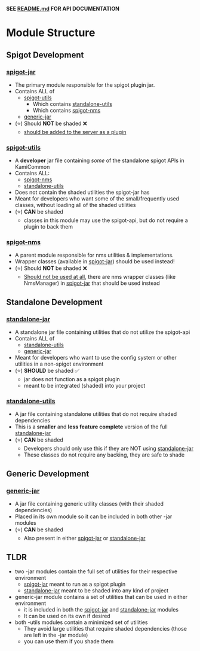 **SEE [README.md](./README.md) FOR API DOCUMENTATION**

# Module Structure
## Spigot Development
### [spigot-jar](./spigot-jar)
- The primary module responsible for the spigot plugin jar.
- Contains ALL of
  - [spigot-utils](#spigot-utils)
    - Which contains [standalone-utils](#standalone-utils)
    - Which contains [spigot-nms](#spigot-nms)
  - [generic-jar](#generic-jar)
- (⭐) Should **NOT** be shaded ❌
  - <span style="text-decoration:underline;">should be added to the server as a plugin</span>

### [spigot-utils](./spigot-utils)
- A **developer** jar file containing *some* of the standalone spigot APIs in KamiCommon
- Contains ALL:
  - [spigot-nms](#spigot-nms)
  - [standalone-utils](#standalone-utils)
- Does not contain the shaded utilities the spigot-jar has
- Meant for developers who want some of the small/frequently used classes, without loading all of the shaded utilities
- (⭐) **CAN** be shaded
  - classes in this module may use the spigot-api, but do not require a plugin to back them

### [spigot-nms](./spigot-nms)
- A parent module responsible for nms utilities & implementations.
- Wrapper classes (available in [spigot-jar](#spigot-jar)) should be used instead!
- (⭐) Should **NOT** be shaded ❌
    - <span style="text-decoration:underline;">Should not be used at all</span>, there are nms wrapper classes (like NmsManager) in [spigot-jar](#spigot-jar) that should be used instead


## Standalone Development
### [standalone-jar](./standalone-jar)
- A standalone jar file containing utilities that do not utilize the spigot-api
- Contains ALL of
  - [standalone-utils](#standalone-utils)
  - [generic-jar](#generic-jar)
- Meant for developers who want to use the config system or other utilities in a non-spigot environment
- (⭐) **SHOULD** be shaded ✅
  - jar does not function as a spigot plugin
  - meant to be integrated (shaded) into your project

### [standalone-utils](./standalone-utils)
- A jar file containing standalone utilities that do not require shaded dependencies
- This is a **smaller** and **less feature complete** version of the full [standalone-jar](#standalone-jar)
- (⭐) **CAN** be shaded
  - Developers should only use this if they are NOT using [standalone-jar](#standalone-jar)
  - These classes do not require any backing, they are safe to shade

## Generic Development
### [generic-jar](./generic-jar)
- A jar file containing generic utility classes (with their shaded dependencies)
- Placed in its own module so it can be included in both other -jar modules
- (⭐) **CAN** be shaded
  - Also present in either [spigot-jar](#spigot-jar) or [standalone-jar](#standalone-jar)

## TLDR
- two -jar modules contain the full set of utilities for their respective environment
  - [spigot-jar](#spigot-jar) meant to run as a spigot plugin
  - [standalone-jar](#standalone-jar) meant to be shaded into any kind of project
- generic-jar module contains a set of utilities that can be used in either environment
  - it is included in both the [spigot-jar](#spigot-jar) and [standalone-jar](#standalone-jar) modules
  - It can be used on its own if desired
- both -utils modules contain a minimized set of utilities
  - They avoid large utilities that require shaded dependencies (those are left in the -jar module)
  - you can use them if you shade them